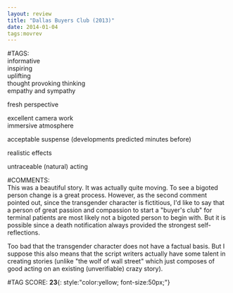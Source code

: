 ```yaml
---  
layout: review  
title: "Dallas Buyers Club (2013)"  
date: 2014-01-04  
tags:movrev  
---  
```

  
#TAGS:  
informative  
inspiring  
uplifting  
thought provoking thinking  
empathy and sympathy  
  
fresh perspective  
  
excellent camera work  
immersive atmosphere  
  
acceptable suspense (developments predicted minutes before)  
  
realistic effects  
  
untraceable (natural) acting  
  
#COMMENTS:  
This was a beautiful story. It was actually quite moving. To see a bigoted person change is a great process. However, as the second comment pointed out, since the transgender character is fictitious, I'd like to say that a person of great passion and compassion to start a "buyer's club" for terminal patients are most likely not a bigoted person to begin with. But it is possible since a death notification always provided the strongest self-reflections.  
  
Too bad that the transgender character does not have a factual basis. But I suppose this also means that the script writers actually have some talent in creating stories (unlike "the wolf of wall street" which just composes of good acting on an existing (unverifiable) crazy story).  
  
  
  
  
  
#TAG SCORE: **23**{: style:"color:yellow; font-size:50px;"}  

